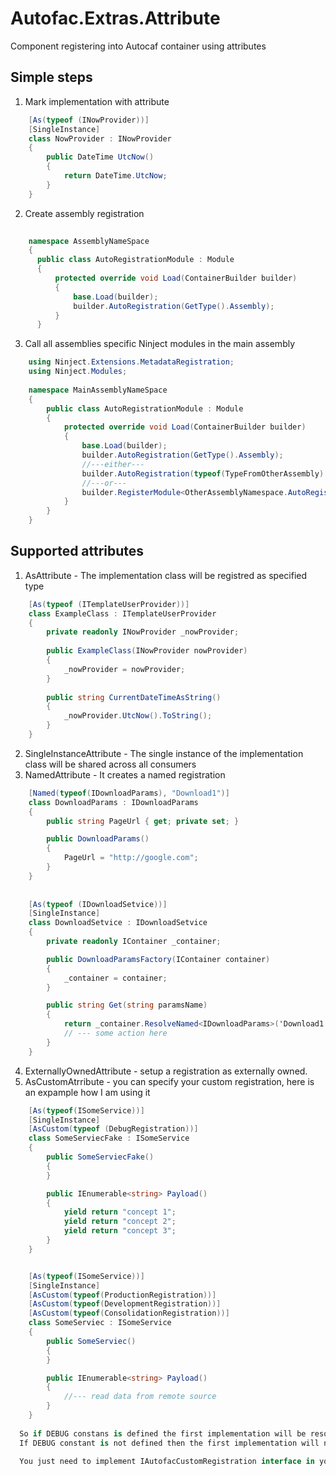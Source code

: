 # Autofac.Extras.Attribute

Component registering into Autocaf container using attributes
## Simple steps
1. Mark implementation with attribute
```cs
    [As(typeof (INowProvider))]
    [SingleInstance]
    class NowProvider : INowProvider
    {
        public DateTime UtcNow()
        {
            return DateTime.UtcNow;
        }
    }
```
2. Create assembly registration
```cs
    
    namespace AssemblyNameSpace
    {
      public class AutoRegistrationModule : Module
      {
          protected override void Load(ContainerBuilder builder)
          {
              base.Load(builder);
              builder.AutoRegistration(GetType().Assembly);
          }
      }
```
3. Call all assemblies specific Ninject modules in the main assembly
```cs
    using Ninject.Extensions.MetadataRegistration;
    using Ninject.Modules;
    
    namespace MainAssemblyNameSpace
    {
        public class AutoRegistrationModule : Module
        {
            protected override void Load(ContainerBuilder builder)
            {
                base.Load(builder);
                builder.AutoRegistration(GetType().Assembly);
                //---either---
                builder.AutoRegistration(typeof(TypeFromOtherAssembly).Assembly);
                //---or---
                builder.RegisterModule<OtherAssemblyNamespace.AutoRegistrationModule>();
            }
        }
    }
```
## Supported attributes
1. AsAttribute - The implementation class will be registred as specified type
```cs
    [As(typeof (ITemplateUserProvider))]
    class ExampleClass : ITemplateUserProvider
    {
        private readonly INowProvider _nowProvider;
    
        public ExampleClass(INowProvider nowProvider) 
        {
            _nowProvider = nowProvider;
        }
    
        public string CurrentDateTimeAsString()
        {
            _nowProvider.UtcNow().ToString();
        }
    }
```
2. SingleInstanceAttribute - The single instance of the implementation class will be shared across all consumers
3. NamedAttribute - It creates a named registration
```cs
    [Named(typeof(IDownloadParams), "Download1")]
    class DownloadParams : IDownloadParams
    {
        public string PageUrl { get; private set; }

        public DownloadParams()
        {
            PageUrl = "http://google.com";
        }
    }
    
    
    [As(typeof (IDownloadSetvice))]
    [SingleInstance]
    class DownloadSetvice : IDownloadSetvice
    {
        private readonly IContainer _container;

        public DownloadParamsFactory(IContainer container)
        {
            _container = container;
        }

        public string Get(string paramsName)
        {
            return _container.ResolveNamed<IDownloadParams>('Download1');
            // --- some action here
        }
    }

```

4. ExternallyOwnedAttribute - setup a registration as externally owned.
5. AsCustomAtrribute - you can specify your custom registration, here is an expample how I am using it
```cs
    [As(typeof(ISomeService))]
    [SingleInstance]
    [AsCustom(typeof (DebugRegistration))]
    class SomeServiecFake : ISomeService
    {
        public SomeServiecFake()
        {
        }

        public IEnumerable<string> Payload()
        {
            yield return "concept 1";
            yield return "concept 2";
            yield return "concept 3";
        }
    }


    [As(typeof(ISomeService))]
    [SingleInstance]
    [AsCustom(typeof(ProductionRegistration))]
    [AsCustom(typeof(DevelopmentRegistration))]
    [AsCustom(typeof(ConsolidationRegistration))]
    class SomeServiec : ISomeService
    {
        public SomeServiec()
        {
        }

        public IEnumerable<string> Payload()
        {
            //--- read data from remote source
        }
    }
    
  So if DEBUG constans is defined the first implementation will be resolved from the DI.
  If DEBUG constant is not defined then the first implementation will not be registred.
  
  You just need to implement IAutofacCustomRegistration interface in your custom registration.

```
